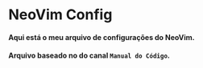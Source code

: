 # NeoVim Config

#### Aqui está o meu arquivo de configurações do NeoVim.
#### Arquivo baseado no do canal `Manual do Código`.

